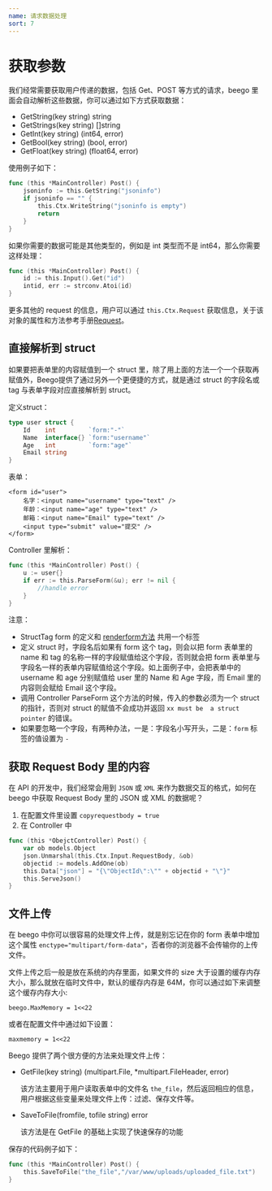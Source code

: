 ```yaml
---
name: 请求数据处理
sort: 7
---
```


# 获取参数
我们经常需要获取用户传递的数据，包括 Get、POST 等方式的请求，beego 里面会自动解析这些数据，你可以通过如下方式获取数据：

- GetString(key string) string
- GetStrings(key string) []string
- GetInt(key string) (int64, error)
- GetBool(key string) (bool, error)
- GetFloat(key string) (float64, error)

使用例子如下：

```go
func (this *MainController) Post() {
	jsoninfo := this.GetString("jsoninfo")
	if jsoninfo == "" {
		this.Ctx.WriteString("jsoninfo is empty")
		return
	}
}
```

如果你需要的数据可能是其他类型的，例如是 int 类型而不是 int64，那么你需要这样处理：

```go
func (this *MainController) Post() {
	id := this.Input().Get("id")
	intid, err := strconv.Atoi(id)
}
```

更多其他的 request 的信息，用户可以通过 `this.Ctx.Request` 获取信息，关于该对象的属性和方法参考手册[Request](http://gowalker.org/net/http#Request)。

## 直接解析到 struct

如果要把表单里的内容赋值到一个 struct 里，除了用上面的方法一个一个获取再赋值外，Beego提供了通过另外一个更便捷的方式，就是通过 struct 的字段名或 tag 与表单字段对应直接解析到 struct。

定义struct：

```go
type user struct {
	Id    int         `form:"-"`
	Name  interface{} `form:"username"`
	Age   int         `form:"age"`
	Email string
}
```

表单：

	<form id="user">
		名字：<input name="username" type="text" />
		年龄：<input name="age" type="text" />
		邮箱：<input name="Email" type="text" />
		<input type="submit" value="提交" />
	</form>

Controller 里解析：

```go
func (this *MainController) Post() {
	u := user{}
	if err := this.ParseForm(&u); err != nil {
		//handle error
	}
}
```

注意：

* StructTag form 的定义和 [renderform方法](http://beego.me/docs/mvc/view/view.md#renderform-%E4%BD%BF%E7%94%A8) 共用一个标签
* 定义 struct 时，字段名后如果有 form 这个 tag，则会以把 form 表单里的 name 和 tag 的名称一样的字段赋值给这个字段，否则就会把 form 表单里与字段名一样的表单内容赋值给这个字段。如上面例子中，会把表单中的 username 和 age 分别赋值给 user 里的 Name 和 Age 字段，而 Email 里的内容则会赋给 Email 这个字段。
* 调用 Controller ParseForm 这个方法的时候，传入的参数必须为一个 struct 的指针，否则对 struct 的赋值不会成功并返回 `xx must be  a struct pointer` 的错误。
* 如果要忽略一个字段，有两种办法，一是：字段名小写开头，二是：`form` 标签的值设置为 `-`

## 获取 Request Body 里的内容

在 API 的开发中，我们经常会用到 `JSON` 或 `XML` 来作为数据交互的格式，如何在 beego 中获取 Request Body 里的 JSON 或 XML 的数据呢？

1. 在配置文件里设置 `copyrequestbody = true`
2. 在 Controller 中

```go
func (this *ObejctController) Post() {
	var ob models.Object
	json.Unmarshal(this.Ctx.Input.RequestBody, &ob)
	objectid := models.AddOne(ob)
	this.Data["json"] = "{\"ObjectId\":\"" + objectid + "\"}"
	this.ServeJson()
}
```

## 文件上传

在 beego 中你可以很容易的处理文件上传，就是别忘记在你的 form 表单中增加这个属性 `enctype="multipart/form-data"`，否者你的浏览器不会传输你的上传文件。

文件上传之后一般是放在系统的内存里面，如果文件的 size 大于设置的缓存内存大小，那么就放在临时文件中，默认的缓存内存是 64M，你可以通过如下来调整这个缓存内存大小:

	beego.MaxMemory = 1<<22

或者在配置文件中通过如下设置：

	maxmemory = 1<<22

Beego 提供了两个很方便的方法来处理文件上传：

- GetFile(key string) (multipart.File, *multipart.FileHeader, error)

	该方法主要用于用户读取表单中的文件名 `the_file`，然后返回相应的信息，用户根据这些变量来处理文件上传：过滤、保存文件等。

- SaveToFile(fromfile, tofile string) error

	该方法是在 GetFile 的基础上实现了快速保存的功能

保存的代码例子如下：

```go
func (this *MainController) Post() {
	this.SaveToFile("the_file","/var/www/uploads/uploaded_file.txt")
}
```